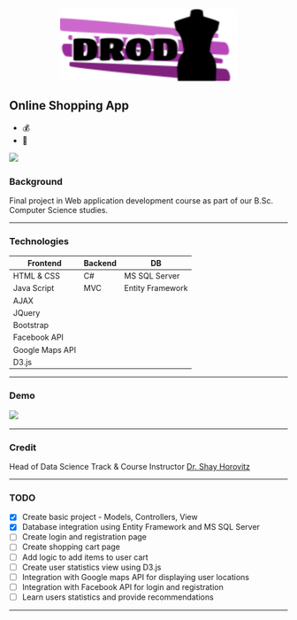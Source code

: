 <div align="center"> <img src="DROD1.png" height='130' width='320'></div>

## Online Shopping App 

- :moneybag:
- :money_with_wings:

<p align="left">
<img src="https://img.shields.io/badge/status-InProgress-yellow.svg">
</p>


### Background
Final project in Web application development course
as part of our B.Sc. Computer Science studies.

---

### Technologies
Frontend        | Backend        | DB
------------    | -------------  | ------------- 
HTML & CSS      | C#             | MS SQL Server
Java Script     | MVC            | Entity Framework
AJAX            |                | 
JQuery          |                |
Bootstrap       |                |
Facebook API    |                |
Google Maps API |                |
D3.js           |                |

---

### Demo
<img src="DROD.gif" width=700>

---

### Credit 
Head of Data Science Track & Course Instructor [Dr. Shay Horovitz](https://www.linkedin.com/in/shay-horovitz-25bb31/)

---

### TODO
- [X] Create basic project - Models, Controllers, View
- [X] Database integration using Entity Framework and MS SQL Server
- [ ] Create login and registration page
- [ ] Create shopping cart page
- [ ] Add logic to add items to user cart
- [ ] Create user statistics view using D3.js
- [ ] Integration with Google maps API for displaying user locations
- [ ] Integration with Facebook API for login and registration
- [ ] Learn users statistics and provide recommendations 

---
